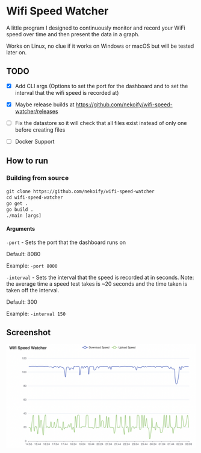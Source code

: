 # Wifi Speed Watcher

A little program I designed to continuously monitor and record your WiFi speed over time and then present the data in a graph.
 
Works on Linux, no clue if it works on Windows or macOS but will be tested later on.

## TODO
- [x] Add CLI args (Options to set the port for the dashboard and to set the interval that the wifi speed is recorded at)
- [x] Maybe release builds at https://github.com/nekoify/wifi-speed-watcher/releases
- [ ] Fix the datastore so it will check that all files exist instead of only one before creating files
- [ ] Docker Support


## How to run
### Building from source
```
git clone https://github.com/nekoify/wifi-speed-watcher
cd wifi-speed-watcher
go get .
go build .
./main [args]
```
#### Arguments
`-port` - Sets the port that the dashboard runs on
 
 Default: 8080
  
 Example: `-port 8000`
 
  
`-interval` - Sets the interval that the speed is recorded at in seconds. Note: the average time a speed test takes is ~20 seconds and the time taken is taken off the interval.
  
 Default: 300
  
 Example: `-interval 150`
 

## Screenshot

![Screenshot](https://raw.githubusercontent.com/nekoify/wifi-speed-watcher/main/assets/screenshot1.png)


